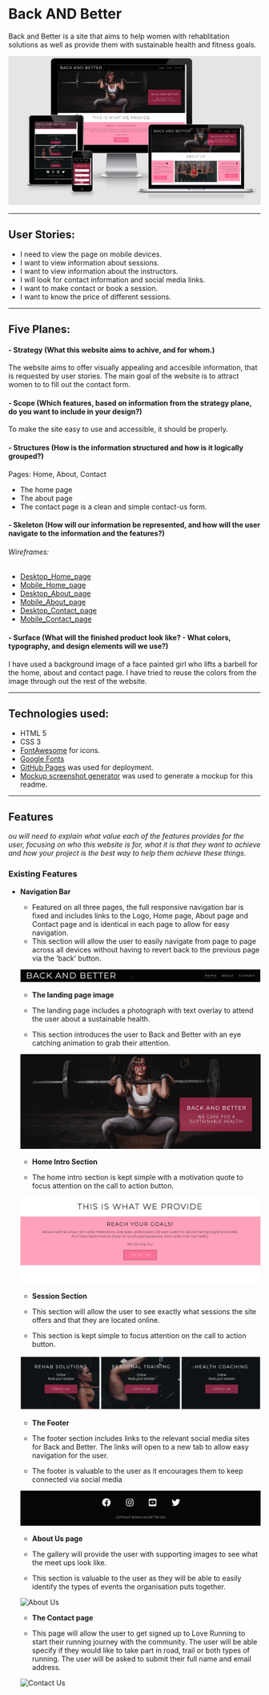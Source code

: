 # Back AND Better

Back and Better is a site that aims to help women with rehablitation solutions as well as provide them with sustainable health and fitness goals.

![Responsive Mockup](mockups/responsive_mockup.jpg)

---
## User Stories:

- I need to view the page on mobile devices.
- I want to view information about sessions.
- I want to view information about the instructors.
- I will look for contact information and social media links.
- I want to make contact or book a session. 
- I want to know the price of different sessions.
---
## Five Planes:

#### - Strategy (What this website aims to achive, and for whom.)

The website aims to offer visually appealing and accesible information, that is requested by user stories. The main goal of the website is to attract women to to fill out the contact form.  

#### - Scope (Which features, based on information from the strategy plane, do you want to include in your design?)

To make the site easy to use and accessible, it should be properly. 

#### - Structures (How is the information structured and how is it logically grouped?)

Pages: Home, About, Contact

- The home page 
- The about page 
- The contact page is a clean and simple contact-us form. 

#### - Skeleton (How will our information be represented, and how will the user navigate to the information and the features?)
###### Wireframes:

- [Desktop_Home_page]()
- [Mobile_Home_page]()
- [Desktop_About_page]()
- [Mobile_About_page]()
- [Desktop_Contact_page]()
- [Mobile_Contact_page]()

#### - Surface (What will the finished product look like? - What colors, typography, and design elements will we use?)

I have used a background image of a face painted girl who lifts a barbell for the home, about and contact page. I have tried to reuse the colors from the image through out the rest of the website.

---
## Technologies used:
- HTML 5
- CSS 3
- [FontAwesome](https://fontawesome.com/) for icons.
- [Google Fonts](https://fonts.google.com/)
- [GitHub Pages](https://pages.github.com/) was used for deployment.
- [Mockup screenshot generator](http://ami.responsivedesign.is/#) was used to generate a mockup for this readme.

---
## Features

<em>ou will need to explain what value each of the features provides for the user, focusing on who this website is for, what it is that they want to achieve and how your project is the best way to help them achieve these things.</em>

### Existing Features

- __Navigation Bar__

  - Featured on all three pages, the full responsive navigation bar is fixed and includes links to the Logo, Home page, About page and Contact page and is identical in each page to allow for easy navigation.
  - This section will allow the user to easily navigate from page to page across all devices without having to revert back to the previous page via the ‘back’ button. 

  ![Nav Bar](mockups/back_and_better_nav.png)

  - __The landing page image__

  - The landing page includes a photograph with text overlay to attend the user about a sustainable health. 
  - This section introduces the user to Back and Better with an eye catching animation to grab their attention.

  ![Landing Page](mockups/back_and_better_landing.png)

  - __Home Intro Section__

  - The home intro section is kept simple with a motivation quote to focus attention on the call to action button.

  ![Home Intro](mockups/back_and_better_intro.png)

  - __Session Section__ 

  - This section will allow the user to see exactly what sessions the site offers and that they are located online. 
  - This section is kept simple to focus attention on the call to action button. 

  ![Sessions](mockups/back_and_better_sessions.png)

  - __The Footer__ 

  - The footer section includes links to the relevant social media sites for Back and Better. The links will open to a new tab to allow easy navigation for the user. 
  - The footer is valuable to the user as it encourages them to keep connected via social media

  ![Footer](mockups/back_and_better_footer.png)

  - __About Us page__

  - The gallery will provide the user with supporting images to see what the meet ups look like. 
  - This section is valuable to the user as they will be able to easily identify the types of events the organisation puts together. 

  ![About Us](mockups/back_and_better_)

  - __The Contact page__

  - This page will allow the user to get signed up to Love Running to start their running journey with the community. The user will be able specify if they would like to take part in road, trail or both types of running. The user will be asked to submit their full name and email address. 

  ![Contact Us](mockups/back_and_better_)
